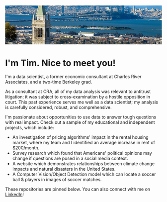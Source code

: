 ![bay-area](/images/bay-area.jpg)

# I'm Tim. Nice to meet you!

I'm a data scientist, a former economic consultant at Charles River Associates, and a two-time Berkeley grad.

As a consultant at CRA, all of my data analysis was relevant to antitrust litigation; it was subject to cross-examination by a hostile opposition in court. This past experience serves me well as a data scientist; my analysis is carefully considered, robust, and comprehensive.

I'm passionate about opportunities to use data to answer tough questions with real impact. Check out a sample of my educational and independent projects, which include:

- An investigation of pricing algorithms' impact in the rental housing market, where my team and I identified an average increase in rent of $200/month.
- Survey research which found that Americans' political opinions may change if questions are posed in a social media context.
- A website which demonstrates relationships between climate change impacts and natural disasters in the United States.
- A Computer Vision/Object Detection model which can locate a soccer ball & players in images of soccer matches.

These repositories are pinned below. You can also connect with me on [LinkedIn](https://www.linkedin.com/in/timothy-majidzadeh/)!